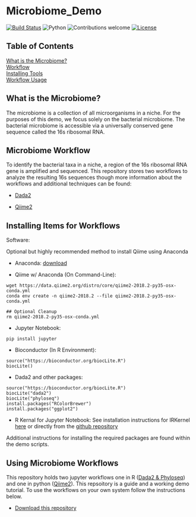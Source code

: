 # Microbiome_Demo

[![Build Status](https://travis-ci.org/glickmac/Microbiome_Demo.svg?branch=master)](https://travis-ci.org/glickmac/Microbiome_Demo)
![Python](https://img.shields.io/badge/python-v2.7%20%2F%20v3.6-blue.svg)
![Contributions welcome](https://img.shields.io/badge/contributions-welcome-orange.svg)
[![License](https://img.shields.io/badge/license-MIT-blue.svg)](https://opensource.org/licenses/MIT)


## Table of Contents
[What is the Microbiome?](#intro)     
[Workflow](#workflow)   
[Installing Tools](#install)    
[Workflow Usage](#usage)        

## <a name="intro"></a>What is the Microbiome?

The microbiome is a collection of all microorganisms in a niche. For the purposes of this demo, we focus solely on the bacterial microbiome. The bacterial microbiome is accessible via a universally conserved gene sequence called the 16s ribosomal RNA. 

## <a name="workflow"></a>Microbiome Workflow

To identify the bacterial taxa in a niche, a region of the 16s ribosomal RNA gene is amplified and sequenced. This repository stores two workflows to analyze the resulting 16s sequences though more information about the workflows and additional techniques can be found:

- [Dada2](http://benjjneb.github.io/dada2/index.html)

- [Qiime2](https://docs.qiime2.org)


## <a name="install"></a>Installing Items for Workflows

Software:

Optional but highly recommended method to install Qiime using Anaconda


+ Anaconda: [download](https://blast.ncbi.nlm.nih.gov/Blast.cgi?CMD=Web&PAGE_TYPE=BlastDocs&DOC_TYPE=Download) 

+ Qiime w/ Anaconda (On Command-Line):
```
wget https://data.qiime2.org/distro/core/qiime2-2018.2-py35-osx-conda.yml
conda env create -n qiime2-2018.2 --file qiime2-2018.2-py35-osx-conda.yml

## Optional Cleanup 
rm qiime2-2018.2-py35-osx-conda.yml
```

+ Jupyter Notebook: 
```
pip install jupyter
```

+ Bioconductor (In R Environment): 
```
source("https://bioconductor.org/biocLite.R")
biocLite()
```

+ Dada2 and other packages:
```
source("https://bioconductor.org/biocLite.R")
biocLite("dada2")
biocLite("phyloseq")
install.packages("RColorBrewer")
install.packages("ggplot2")
```

+ R Kernal for Jupyter Notebook:
See installation instructions for IRKernel [here](https://irkernel.github.io/installation/) or directly from the [github repository](https://github.com/IRkernel/IRkernel)


Additional instructions for installing the required packages are found within the demo scripts. 


## <a name="usage"></a>Using Microbiome Workflows

This repository holds two jupyter workflows one in R ([Dada2 & Phyloseq](https://github.com/glickmac/Microbiome_Demo/blob/master/Dada2_R.ipynb)) and one in python ([Qiime2](https://github.com/glickmac/Microbiome_Demo/blob/master/Qiime_2.ipynb)). This repsoitory is a guide and a working demo tutorial. To use the workflows on your own system follow the instructions below. 


- [Download this repository](https://github.com/glickmac/Microbiome_Demo/archive/master.zip)






